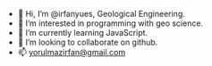 - 👋 Hi, I’m @irfanyues, Geological Engineering.
- 👀 I’m interested in programming with geo science.
- 🌱 I’m currently learning JavaScript.
- 💞️ I’m looking to collaborate on github.
- 📫 yorulmazirfan@gmail.com

<!---
irfanyues/irfanyues is a ✨ special ✨ repository because its `README.md` (this file) appears on your GitHub profile.
You can click the Preview link to take a look at your changes.
--->
